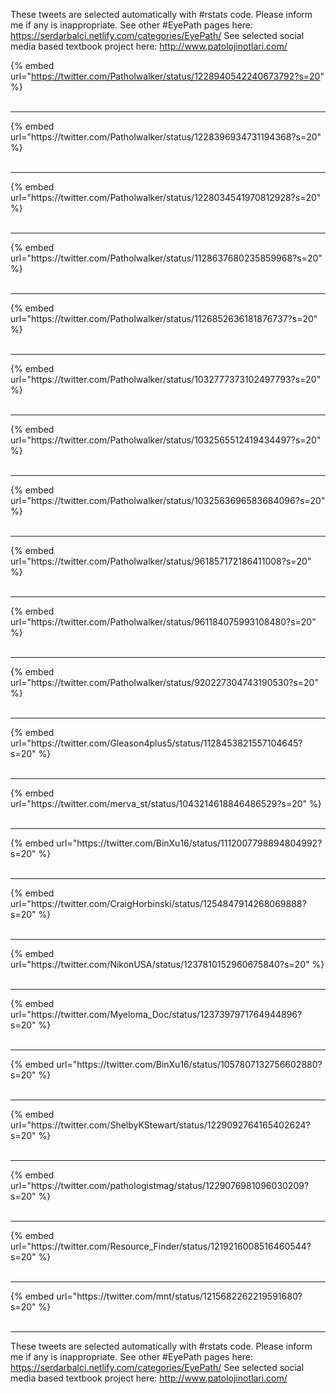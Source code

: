 

These tweets are selected automatically with #rstats code. Please inform me if any is inappropriate.
See other #EyePath pages here: https://serdarbalci.netlify.com/categories/EyePath/ 
See selected social media based textbook project here: http://www.patolojinotlari.com/

{% embed url="https://twitter.com/Patholwalker/status/1228940542240673792?s=20" %}<br>
<br>
<hr>
{% embed url="https://twitter.com/Patholwalker/status/1228396934731194368?s=20" %}<br>
<br>
<hr>
{% embed url="https://twitter.com/Patholwalker/status/1228034541970812928?s=20" %}<br>
<br>
<hr>
{% embed url="https://twitter.com/Patholwalker/status/1128637680235859968?s=20" %}<br>
<br>
<hr>
{% embed url="https://twitter.com/Patholwalker/status/1126852636181876737?s=20" %}<br>
<br>
<hr>
{% embed url="https://twitter.com/Patholwalker/status/1032777373102497793?s=20" %}<br>
<br>
<hr>
{% embed url="https://twitter.com/Patholwalker/status/1032565512419434497?s=20" %}<br>
<br>
<hr>
{% embed url="https://twitter.com/Patholwalker/status/1032563696583684096?s=20" %}<br>
<br>
<hr>
{% embed url="https://twitter.com/Patholwalker/status/961857172186411008?s=20" %}<br>
<br>
<hr>
{% embed url="https://twitter.com/Patholwalker/status/961184075993108480?s=20" %}<br>
<br>
<hr>
{% embed url="https://twitter.com/Patholwalker/status/920227304743190530?s=20" %}<br>
<br>
<hr>
{% embed url="https://twitter.com/Gleason4plus5/status/1128453821557104645?s=20" %}<br>
<br>
<hr>
{% embed url="https://twitter.com/merva_st/status/1043214618846486529?s=20" %}<br>
<br>
<hr>
{% embed url="https://twitter.com/BinXu16/status/1112007798894804992?s=20" %}<br>
<br>
<hr>
{% embed url="https://twitter.com/CraigHorbinski/status/1254847914268069888?s=20" %}<br>
<br>
<hr>
{% embed url="https://twitter.com/NikonUSA/status/1237810152960675840?s=20" %}<br>
<br>
<hr>
{% embed url="https://twitter.com/Myeloma_Doc/status/1237397971764944896?s=20" %}<br>
<br>
<hr>
{% embed url="https://twitter.com/BinXu16/status/1057807132756602880?s=20" %}<br>
<br>
<hr>
{% embed url="https://twitter.com/ShelbyKStewart/status/1229092764165402624?s=20" %}<br>
<br>
<hr>
{% embed url="https://twitter.com/pathologistmag/status/1229076981096030209?s=20" %}<br>
<br>
<hr>
{% embed url="https://twitter.com/Resource_Finder/status/1219216008516460544?s=20" %}<br>
<br>
<hr>
{% embed url="https://twitter.com/mnt/status/1215682262219591680?s=20" %}<br>
<br>
<hr>


These tweets are selected automatically with #rstats code. Please inform me if any is inappropriate.
See other #EyePath pages here: https://serdarbalci.netlify.com/categories/EyePath/ 
See selected social media based textbook project here: http://www.patolojinotlari.com/
